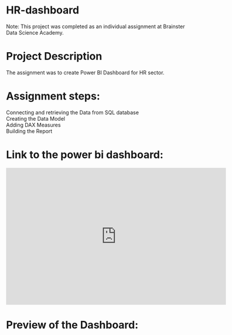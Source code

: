 # HR-dashboard
Note: This project was completed as an individual assignment at Brainster Data Science Academy.
# Project Description 
The assignment was to create Power BI Dashboard for HR sector.   
# Assignment steps:

Connecting and retrieving the Data from SQL database  
Creating the Data Model  
Adding DAX Measures  
Building the Report  

# Link to the power bi dashboard:

[<iframe title="Tanja MB Project file" width="600" height="373.5" src="https://app.powerbi.com/view?r=eyJrIjoiZjcwMTgzNWQtNmRjYS00NmRhLTllYjAtNWE0ZjVlOWRiYTFiIiwidCI6IjEzMjViNTdhLTFjZmItNGFhZC04YTZkLTNkYmRiNWJjYjQyZCIsImMiOjl9" frameborder="0" allowFullScreen="true"></iframe>](https://app.powerbi.com/view?r=eyJrIjoiZjcwMTgzNWQtNmRjYS00NmRhLTllYjAtNWE0ZjVlOWRiYTFiIiwidCI6IjEzMjViNTdhLTFjZmItNGFhZC04YTZkLTNkYmRiNWJjYjQyZCIsImMiOjl9)

# Preview of the Dashboard:
